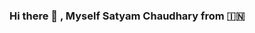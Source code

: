 ### Hi there 👋 , Myself Satyam Chaudhary from :india:


<!--
**Satyam-Chaudhary/Satyam-Chaudhary** is a ✨ _special_ ✨ repository because its `README.md` (this file) appears on your GitHub profile.

Here are some ideas to get you started:

-->
